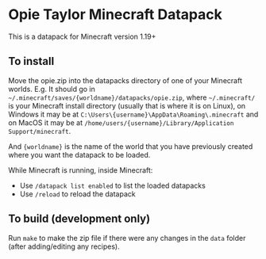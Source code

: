 # Opie Taylor Minecraft Datapack

This is a datapack for Minecraft version 1.19+

## To install

Move the opie.zip into the datapacks directory of one of your Minecraft worlds.
E.g. It should go in `~/.minecraft/saves/{worldname}/datapacks/opie.zip`, where
`~/.minecraft/` is your Minecraft install directory (usually that is where it
is on Linux), on Windows it may be at
`C:\Users\{username}\AppData\Roaming\.minecraft` and on MacOS it may be at
`/home/users/{username}/Library/Application Support/minecraft`.

And `{worldname}` is the name of the world that you have previously created
where you want the datapack to be loaded.

While Minecraft is running, inside Minecraft:
 - Use `/datapack list enabled` to list the loaded datapacks
 - Use `/reload` to reload the datapack

## To build (development only)

Run `make` to make the zip file if there were any changes in the `data` folder
(after adding/editing any recipes).
